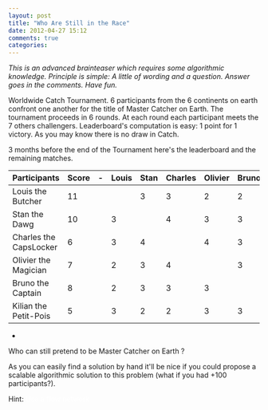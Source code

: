 ```yaml
---
layout: post
title: "Who Are Still in the Race"
date: 2012-04-27 15:12
comments: true
categories: 
---
```


*This is an advanced brainteaser which requires some algorithmic knowledge. Principle is simple: 
A little of wording and a question. Answer goes in the comments. Have
fun.*


Worldwide Catch Tournament. 6 participants from the 6 continents
on earth confront one another for the title of Master Catcher on Earth.
The tournament proceeds in 6 rounds. At each round each participant
meets the 7 others challengers. Leaderboard's computation is easy: 1 point
for 1 victory. As you may know there is no draw in Catch.  

3 months before the end of the Tournament here's the leaderboard and the
remaining matches.


| Participants | Score | - | Louis | Stan | Charles | Olivier| Bruno | Kilian|
|:-------------|------|-----|-----|-------|-------|-------|-------|-------|
| Louis the Butcher       | 11 |   |    | 3  | 3  | 2  | 2  | 3 
| Stan the Dawg           | 10 |   |3   |    | 4  | 3  | 3  | 2 
| Charles the CapsLocker  | 6  |   |3   | 4  |    | 4  | 3  | 2  
| Olivier the Magician    | 7  |   |2   | 3  | 4  |    | 3  | 3 
| Bruno the Captain       | 8  |   |2   | 3  | 3  | 3  |    | 3 
| Kilian the Petit-Pois   |5   |   |3   | 2  | 2  | 3  | 3  |    

 -   
  
Who can still pretend to be Master Catcher on Earth ?

As you can easily find a solution by hand it'll be nice if you could
propose a scalable algorithmic solution to this problem (what if you had +100
participants?).

Hint: <span class="hint" style="color:white;"> Use a flow network </span>



